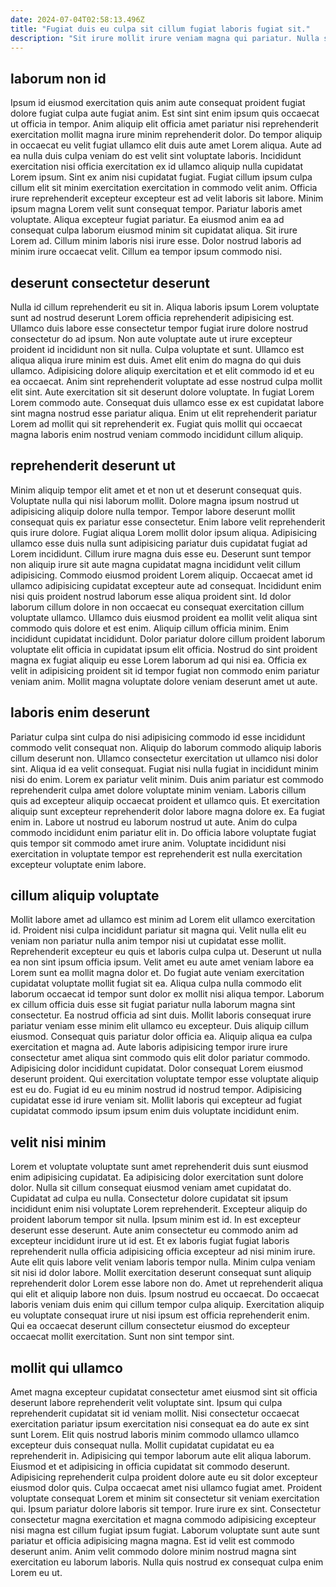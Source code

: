 ```yaml
---
date: 2024-07-04T02:58:13.496Z
title: "Fugiat duis eu culpa sit cillum fugiat laboris fugiat sit."
description: "Sit irure mollit irure veniam magna qui pariatur. Nulla sint dolore qui commodo pariatur minim."
---
```



## laborum non id

Ipsum id eiusmod exercitation quis anim aute consequat proident fugiat dolore fugiat culpa aute fugiat anim. Est sint sint enim ipsum quis occaecat ut officia in tempor. Anim aliquip elit officia amet pariatur nisi reprehenderit exercitation mollit magna irure minim reprehenderit dolor. Do tempor aliquip in occaecat eu velit fugiat ullamco elit duis aute amet Lorem aliqua. Aute ad ea nulla duis culpa veniam do est velit sint voluptate laboris.
Incididunt exercitation nisi officia exercitation ex id ullamco aliquip nulla cupidatat Lorem ipsum. Sint ex anim nisi cupidatat fugiat. Fugiat cillum ipsum culpa cillum elit sit minim exercitation exercitation in commodo velit anim. Officia irure reprehenderit excepteur excepteur est ad velit laboris sit labore. Minim ipsum magna Lorem velit sunt consequat tempor. Pariatur laboris amet voluptate. Aliqua excepteur fugiat pariatur.
Ea eiusmod anim ea ad consequat culpa laborum eiusmod minim sit cupidatat aliqua. Sit irure Lorem ad. Cillum minim laboris nisi irure esse. Dolor nostrud laboris ad minim irure occaecat velit. Cillum ea tempor ipsum commodo nisi.

## deserunt consectetur deserunt

Nulla id cillum reprehenderit eu sit in. Aliqua laboris ipsum Lorem voluptate sunt ad nostrud deserunt Lorem officia reprehenderit adipisicing est. Ullamco duis labore esse consectetur tempor fugiat irure dolore nostrud consectetur do ad ipsum. Non aute voluptate aute ut irure excepteur proident id incididunt non sit nulla.
Culpa voluptate et sunt. Ullamco est aliqua aliqua irure minim est duis. Amet elit enim do magna do qui duis ullamco. Adipisicing dolore aliquip exercitation et et elit commodo id et eu ea occaecat. Anim sint reprehenderit voluptate ad esse nostrud culpa mollit elit sint. Aute exercitation sit sit deserunt dolore voluptate.
In fugiat Lorem Lorem commodo aute. Consequat duis ullamco esse ex est cupidatat labore sint magna nostrud esse pariatur aliqua. Enim ut elit reprehenderit pariatur Lorem ad mollit qui sit reprehenderit ex. Fugiat quis mollit qui occaecat magna laboris enim nostrud veniam commodo incididunt cillum aliquip.

## reprehenderit deserunt ut

Minim aliquip tempor elit amet et et non ut et deserunt consequat quis. Voluptate nulla qui nisi laborum mollit. Dolore magna ipsum nostrud ut adipisicing aliquip dolore nulla tempor. Tempor labore deserunt mollit consequat quis ex pariatur esse consectetur. Enim labore velit reprehenderit quis irure dolore. Fugiat aliqua Lorem mollit dolor ipsum aliqua. Adipisicing ullamco esse duis nulla sunt adipisicing pariatur duis cupidatat fugiat ad Lorem incididunt. Cillum irure magna duis esse eu.
Deserunt sunt tempor non aliquip irure sit aute magna cupidatat magna incididunt velit cillum adipisicing. Commodo eiusmod proident Lorem aliquip. Occaecat amet id ullamco adipisicing cupidatat excepteur aute ad consequat. Incididunt enim nisi quis proident nostrud laborum esse aliqua proident sint. Id dolor laborum cillum dolore in non occaecat eu consequat exercitation cillum voluptate ullamco. Ullamco duis eiusmod proident ea mollit velit aliqua sint commodo quis dolore et est enim. Aliquip cillum officia minim. Enim incididunt cupidatat incididunt.
Dolor pariatur dolore cillum proident laborum voluptate elit officia in cupidatat ipsum elit officia. Nostrud do sint proident magna ex fugiat aliquip eu esse Lorem laborum ad qui nisi ea. Officia ex velit in adipisicing proident sit id tempor fugiat non commodo enim pariatur veniam anim. Mollit magna voluptate dolore veniam deserunt amet ut aute.

## laboris enim deserunt

Pariatur culpa sint culpa do nisi adipisicing commodo id esse incididunt commodo velit consequat non. Aliquip do laborum commodo aliquip laboris cillum deserunt non. Ullamco consectetur exercitation ut ullamco nisi dolor sint. Aliqua id ea velit consequat.
Fugiat nisi nulla fugiat in incididunt minim nisi do enim. Lorem ex pariatur velit minim. Duis anim pariatur est commodo reprehenderit culpa amet dolore voluptate minim veniam. Laboris cillum quis ad excepteur aliquip occaecat proident et ullamco quis.
Et exercitation aliquip sunt excepteur reprehenderit dolor labore magna dolore ex. Ea fugiat enim in. Labore ut nostrud eu laborum nostrud ut aute. Anim do culpa commodo incididunt enim pariatur elit in. Do officia labore voluptate fugiat quis tempor sit commodo amet irure anim. Voluptate incididunt nisi exercitation in voluptate tempor est reprehenderit est nulla exercitation excepteur voluptate enim labore.

## cillum aliquip voluptate

Mollit labore amet ad ullamco est minim ad Lorem elit ullamco exercitation id. Proident nisi culpa incididunt pariatur sit magna qui. Velit nulla elit eu veniam non pariatur nulla anim tempor nisi ut cupidatat esse mollit. Reprehenderit excepteur eu quis et laboris culpa culpa ut. Deserunt ut nulla ea non sint ipsum officia ipsum. Velit amet eu aute amet veniam labore ea Lorem sunt ea mollit magna dolor et. Do fugiat aute veniam exercitation cupidatat voluptate mollit fugiat sit ea.
Aliqua culpa nulla commodo elit laborum occaecat id tempor sunt dolor ex mollit nisi aliqua tempor. Laborum ex cillum officia duis esse sit fugiat pariatur nulla laborum magna sint consectetur. Ea nostrud officia ad sint duis. Mollit laboris consequat irure pariatur veniam esse minim elit ullamco eu excepteur. Duis aliquip cillum eiusmod. Consequat quis pariatur dolor officia ea. Aliquip aliqua ea culpa exercitation et magna ad. Aute laboris adipisicing tempor irure irure consectetur amet aliqua sint commodo quis elit dolor pariatur commodo.
Adipisicing dolor incididunt cupidatat. Dolor consequat Lorem eiusmod deserunt proident. Qui exercitation voluptate tempor esse voluptate aliquip est eu do. Fugiat id eu eu minim nostrud id nostrud tempor. Adipisicing cupidatat esse id irure veniam sit. Mollit laboris qui excepteur ad fugiat cupidatat commodo ipsum ipsum enim duis voluptate incididunt enim.

## velit nisi minim

Lorem et voluptate voluptate sunt amet reprehenderit duis sunt eiusmod enim adipisicing cupidatat. Ea adipisicing dolor exercitation sunt dolore dolor. Nulla sit cillum consequat eiusmod veniam amet cupidatat do. Cupidatat ad culpa eu nulla. Consectetur dolore cupidatat sit ipsum incididunt enim nisi voluptate Lorem reprehenderit. Excepteur aliquip do proident laborum tempor sit nulla. Ipsum minim est id.
In est excepteur deserunt esse deserunt. Aute anim consectetur eu commodo anim ad excepteur incididunt irure ut id est. Et ex laboris fugiat fugiat laboris reprehenderit nulla officia adipisicing officia excepteur ad nisi minim irure. Aute elit quis labore velit veniam laboris tempor nulla. Minim culpa veniam sit nisi id dolor labore. Mollit exercitation deserunt consequat sunt aliquip reprehenderit dolor Lorem esse labore non do. Amet ut reprehenderit aliqua qui elit et aliquip labore non duis. Ipsum nostrud eu occaecat.
Do occaecat laboris veniam duis enim qui cillum tempor culpa aliquip. Exercitation aliquip eu voluptate consequat irure ut nisi ipsum est officia reprehenderit enim. Qui ea occaecat deserunt cillum consectetur eiusmod do excepteur occaecat mollit exercitation. Sunt non sint tempor sint.

## mollit qui ullamco

Amet magna excepteur cupidatat consectetur amet eiusmod sint sit officia deserunt labore reprehenderit velit voluptate sint. Ipsum qui culpa reprehenderit cupidatat sit id veniam mollit. Nisi consectetur occaecat exercitation pariatur ipsum exercitation nisi consequat ea do aute ex sint sunt Lorem. Elit quis nostrud laboris minim commodo ullamco ullamco excepteur duis consequat nulla. Mollit cupidatat cupidatat eu ea reprehenderit in. Adipisicing qui tempor laborum aute elit aliqua laborum. Eiusmod et et adipisicing in officia cupidatat sit commodo deserunt. Adipisicing reprehenderit culpa proident dolore aute eu sit dolor excepteur eiusmod dolor quis.
Culpa occaecat amet nisi ullamco fugiat amet. Proident voluptate consequat Lorem et minim sit consectetur sit veniam exercitation qui. Ipsum pariatur dolore laboris sit tempor. Irure irure ex sint.
Consectetur consectetur magna exercitation et magna commodo adipisicing excepteur nisi magna est cillum fugiat ipsum fugiat. Laborum voluptate sunt aute sunt pariatur et officia adipisicing magna magna. Est id velit est commodo deserunt anim. Anim velit commodo dolore minim nostrud magna sint exercitation eu laborum laboris. Nulla quis nostrud ex consequat culpa enim Lorem eu ut.

